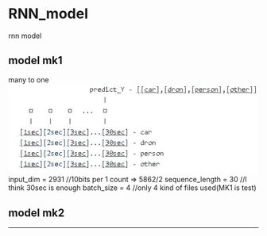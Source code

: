 # RNN_model

rnn model
## model mk1
many to one<br>
![model_mk1](./model_mk1.JPG)<br>
input_dim = 2931 //10bits per 1 count => 5862/2
sequence_length = 30 //I think 30sec is enough
batch_size = 4 //only 4 kind of files used(MK1 is test)
  
## model mk2

* * *
